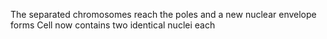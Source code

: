 The separated chromosomes reach the poles and a new nuclear envelope forms 
Cell now contains two identical nuclei each 